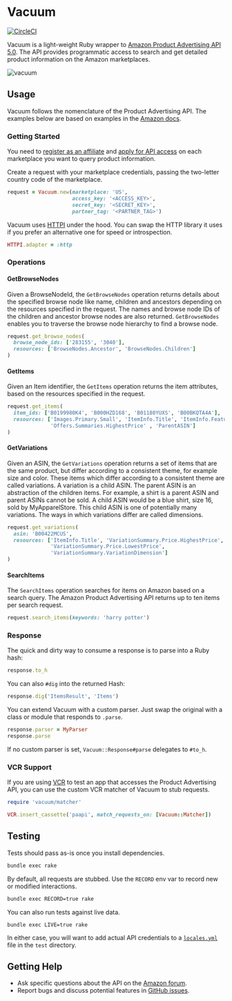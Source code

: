 # Vacuum

[![CircleCI](https://circleci.com/gh/hakanensari/vacuum/tree/master.svg?style=svg)](https://circleci.com/gh/hakanensari/vacuum/tree/master)

Vacuum is a light-weight Ruby wrapper to [Amazon Product Advertising API 5.0](https://webservices.amazon.com/paapi5/documentation/). The API provides programmatic access to search and get detailed product information on the Amazon marketplaces.

![vacuum](http://f.cl.ly/items/2k2X0e2u0G3k1c260D2u/vacuum.png)

## Usage

Vacuum follows the nomenclature of the Product Advertising API. The examples below are based on examples in the [Amazon docs](https://webservices.amazon.com/paapi5/documentation/).

### Getting Started

You need to [register as an affiliate](https://affiliate-program.amazon.com) and [apply for API access](https://affiliate-program.amazon.com/assoc_credentials/home) on each marketplace you want to query product information.

Create a request with your marketplace credentials, passing the two-letter country code of the marketplace.

```ruby
request = Vacuum.new(marketplace: 'US',
                     access_key: '<ACCESS_KEY>',
                     secret_key: '<SECRET_KEY>',
                     partner_tag: '<PARTNER_TAG>')
```

Vacuum uses [HTTPI](https://github.com/savonrb/httpi) under the hood. You can swap the HTTP library it uses if you prefer an alternative one for speed or introspection.

```ruby
HTTPI.adapter = :http
```

### Operations

#### GetBrowseNodes

Given a BrowseNodeId, the `GetBrowseNodes` operation returns details about the specified browse node like name, children and ancestors depending on the resources specified in the request. The names and browse node IDs of the children and ancestor browse nodes are also returned. `GetBrowseNodes` enables you to traverse the browse node hierarchy to find a browse node.

```ruby
request.get_browse_nodes(
  browse_node_ids: ['283155', '3040'],
  resources: ['BrowseNodes.Ancestor', 'BrowseNodes.Children']
)
```

#### GetItems

Given an Item identifier, the `GetItems` operation returns the item attributes, based on the resources specified in the request.

```ruby
request.get_items(
  item_ids: ['B0199980K4', 'B000HZD168', 'B01180YUXS', 'B00BKQTA4A'],
  resources: ['Images.Primary.Small', 'ItemInfo.Title', 'ItemInfo.Features',
              'Offers.Summaries.HighestPrice' , 'ParentASIN']
)
```

#### GetVariations

Given an ASIN, the `GetVariations` operation returns a set of items that are the same product, but differ according to a consistent theme, for example size and color. These items which differ according to a consistent theme are called variations. A variation is a child ASIN. The parent ASIN is an abstraction of the children items. For example, a shirt is a parent ASIN and parent ASINs cannot be sold. A child ASIN would be a blue shirt, size 16, sold by MyApparelStore. This child ASIN is one of potentially many variations. The ways in which variations differ are called dimensions.

```ruby
request.get_variations(
  asin: 'B00422MCUS',
  resources: ['ItemInfo.Title', 'VariationSummary.Price.HighestPrice',
              'VariationSummary.Price.LowestPrice',
              'VariationSummary.VariationDimension']
)
```

#### SearchItems

The `SearchItems` operation searches for items on Amazon based on a search query. The Amazon Product Advertising API returns up to ten items per search request.

```ruby
request.search_items(keywords: 'harry potter')
```

### Response

The quick and dirty way to consume a response is to parse into a Ruby hash:

```ruby
response.to_h
```

You can also `#dig` into the returned Hash:

```ruby
response.dig('ItemsResult', 'Items')
```

You can extend Vacuum with a custom parser. Just swap the original with a class or module that responds to `.parse`.

```ruby
response.parser = MyParser
response.parse
```

If no custom parser is set, `Vacuum::Response#parse` delegates to `#to_h`.

### VCR Support

If you are using [VCR](https://github.com/vcr/vcr) to test an app that accesses the Product Advertising API, you can use the custom VCR matcher of Vacuum to stub requests.

```ruby
require 'vacuum/matcher'

VCR.insert_cassette('paapi', match_requests_on: [Vacuum::Matcher])
```

## Testing

Tests should pass as-is once you install dependencies.

```sh
bundle exec rake
```

By default, all requests are stubbed. Use the `RECORD` env var to record new or modified interactions.

```sh
bundle exec RECORD=true rake
```

You can also run tests against live data.

```shell
bundle exec LIVE=true rake
```

In either case, you will want to add actual API credentials to a [`locales.yml`](https://github.com/hakanensari/vacuum/blob/master/test/locales.yml.example) file in the `test` directory.

## Getting Help

* Ask specific questions about the API on the [Amazon forum](https://forums.aws.amazon.com/forum.jspa?forumID=9).
* Report bugs and discuss potential features in [GitHub issues](https://github.com/hakanensari/vacuum/issues).


